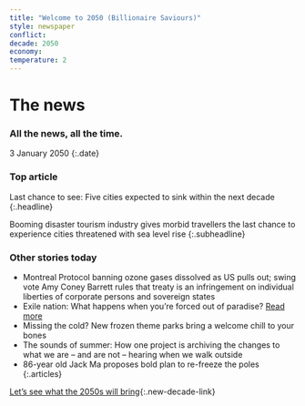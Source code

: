 ```yaml
---
title: "Welcome to 2050 (Billionaire Saviours)"
style: newspaper
conflict: 
decade: 2050
economy: 
temperature: 2
---
```


# The news

### All the news, all the time.

3 January 2050
{:.date}

### Top article

Last chance to see: Five cities expected to sink within the next decade
{:.headline}

Booming disaster tourism industry gives morbid travellers the last chance to experience cities threatened with sea level rise
{:.subheadline}

### Other stories today

- Montreal Protocol banning ozone gases dissolved as US pulls out; swing vote Amy Coney Barrett rules that treaty is an infringement on individual liberties of corporate persons and sovereign states
- Exile nation: What happens when you’re forced out of paradise? [Read more](story_exile-nation.html)
- Missing the cold? New frozen theme parks bring a welcome chill to your bones
- The sounds of summer: How one project is archiving the changes to what we are – and are not – hearing when we walk outside
- 86-year old Jack Ma proposes bold plan to re-freeze the poles
{:.articles}

[Let’s see what the 2050s will bring](chapter_last-ditch-geo-engineering.html){:.new-decade-link}
